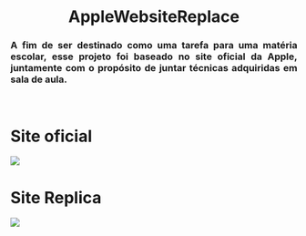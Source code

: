 
<h1 align="center">AppleWebsiteReplace</h1>

<h3 align="justify">A fim de ser destinado como uma tarefa para uma matéria escolar, esse projeto foi baseado no site oficial da Apple, juntamente com o propósito de juntar técnicas adquiridas em sala de aula.</h3>

<br/>

<h1>Site oficial</h1>
<img src="https://s4.aconvert.com/convert/p3r68-cdx67/a7rh5-7hrjd.jpg"></img>

<h1>Site Replica</h1>
<img src="https://s4.aconvert.com/convert/p3r68-cdx67/a8412-i84zf.jpg"></img>
